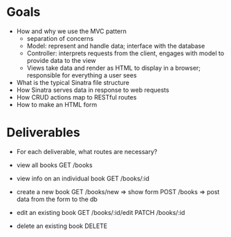 # Goals
- How and why we use the MVC pattern
    - separation of concerns
    - Model: represent and handle data; interface with the database
    - Controller: interprets requests from the client, engages with model to provide data to the view
    - Views take data and render as HTML to display in a browser; responsible for everything a user sees
- What is the typical Sinatra file structure
- How Sinatra serves data in response to web requests
- How CRUD actions map to RESTful routes
- How to make an HTML form

# Deliverables
- For each deliverable, what routes are necessary?

- view all books
GET /books

- view info on an individual book
GET /books/:id

- create a new book
GET /books/new =>  show form
POST /books  => post data from the form to the db

- edit an existing book
GET /books/:id/edit
PATCH /books/:id

- delete an existing book
DELETE 
